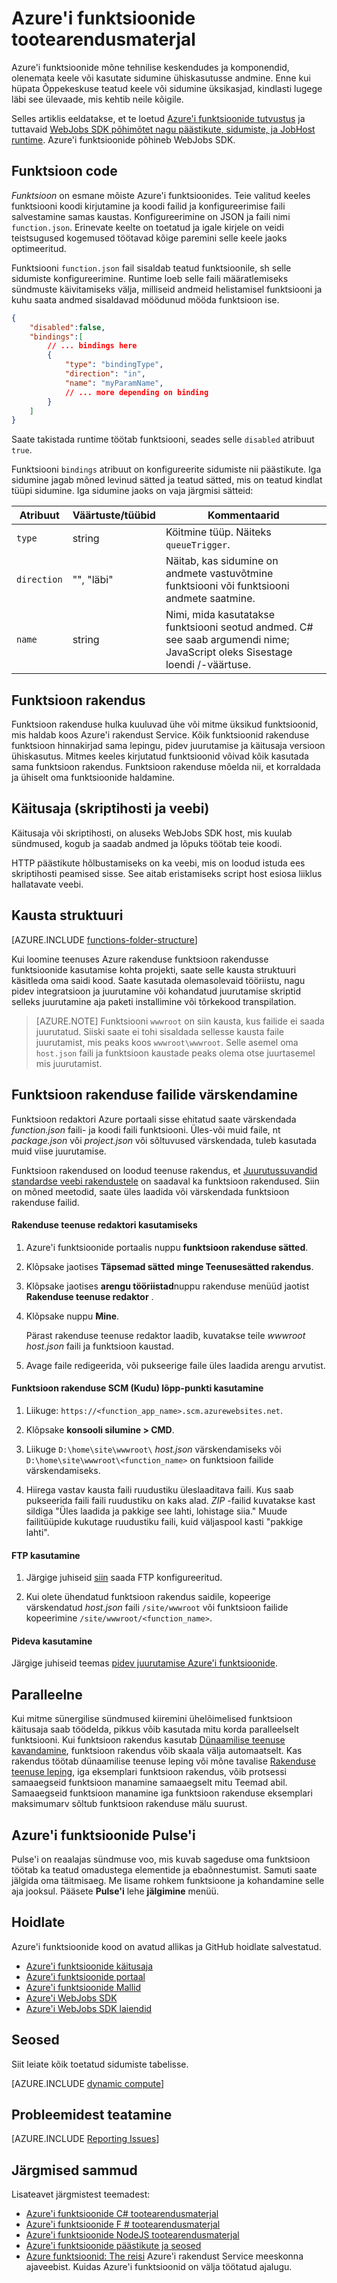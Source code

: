 <properties
    pageTitle="Azure'i funktsioonide tootearendusmaterjal | Microsoft Azure'i"
    description="Azure'i funktsioonide põhimõtet ja komponendid, mis on kõigi keelte ja sidumiste mõista."
    services="functions"
    documentationCenter="na"
    authors="christopheranderson"
    manager="erikre"
    editor=""
    tags=""
    keywords="Azure'i funktsioone, funktsioonide, event töötlus, webhooks, dünaamiline Arvuta, serverless arhitektuur"/>

<tags
    ms.service="functions"
    ms.devlang="multiple"
    ms.topic="reference"
    ms.tgt_pltfrm="multiple"
    ms.workload="na"
    ms.date="05/13/2016"
    ms.author="chrande"/>

# <a name="azure-functions-developer-reference"></a>Azure'i funktsioonide tootearendusmaterjal

Azure'i funktsioonide mõne tehnilise keskendudes ja komponendid, olenemata keele või kasutate sidumine ühiskasutusse andmine. Enne kui hüpata Õppekeskuse teatud keele või sidumine üksikasjad, kindlasti lugege läbi see ülevaade, mis kehtib neile kõigile.

Selles artiklis eeldatakse, et te loetud [Azure'i funktsioonide tutvustus](functions-overview.md) ja tuttavaid [WebJobs SDK põhimõtet nagu päästikute, sidumiste, ja JobHost runtime](../app-service-web/websites-dotnet-webjobs-sdk.md). Azure'i funktsioonide põhineb WebJobs SDK. 


## <a name="function-code"></a>Funktsioon code

*Funktsioon* on esmane mõiste Azure'i funktsioonides. Teie valitud keeles funktsiooni koodi kirjutamine ja koodi failid ja konfigureerimise faili salvestamine samas kaustas. Konfigureerimine on JSON ja faili nimi `function.json`. Erinevate keelte on toetatud ja igale kirjele on veidi teistsugused kogemused töötavad kõige paremini selle keele jaoks optimeeritud. 

Funktsiooni `function.json` fail sisaldab teatud funktsioonile, sh selle sidumiste konfigureerimine. Runtime loeb selle faili määratlemiseks sündmuste käivitamiseks välja, milliseid andmeid helistamisel funktsiooni ja kuhu saata andmed sisaldavad möödunud mööda funktsioon ise. 

```json
{
    "disabled":false,
    "bindings":[
        // ... bindings here
        {
            "type": "bindingType",
            "direction": "in",
            "name": "myParamName",
            // ... more depending on binding
        }
    ]
}
```

Saate takistada runtime töötab funktsiooni, seades selle `disabled` atribuut `true`.

Funktsiooni `bindings` atribuut on konfigureerite sidumiste nii päästikute. Iga sidumine jagab mõned levinud sätted ja teatud sätted, mis on teatud kindlat tüüpi sidumine. Iga sidumine jaoks on vaja järgmisi sätteid:

|Atribuut|Väärtuste/tüübid|Kommentaarid|
|---|-----|------|
|`type`|string|Köitmine tüüp. Näiteks `queueTrigger`.
|`direction`|"", "läbi"| Näitab, kas sidumine on andmete vastuvõtmine funktsiooni või funktsiooni andmete saatmine.
| `name` | string | Nimi, mida kasutatakse funktsiooni seotud andmed. C# see saab argumendi nime; JavaScript oleks Sisestage loendi /-väärtuse.

## <a name="function-app"></a>Funktsioon rakendus

Funktsioon rakenduse hulka kuuluvad ühe või mitme üksikud funktsioonid, mis haldab koos Azure'i rakendust Service. Kõik funktsioonid rakenduse funktsioon hinnakirjad sama lepingu, pidev juurutamise ja käitusaja versioon ühiskasutus. Mitmes keeles kirjutatud funktsioonid võivad kõik kasutada sama funktsioon rakendus. Funktsioon rakenduse mõelda nii, et korraldada ja ühiselt oma funktsioonide haldamine. 

## <a name="runtime-script-host-and-web-host"></a>Käitusaja (skriptihosti ja veebi)

Käitusaja või skriptihosti, on aluseks WebJobs SDK host, mis kuulab sündmused, kogub ja saadab andmed ja lõpuks töötab teie koodi. 

HTTP päästikute hõlbustamiseks on ka veebi, mis on loodud istuda ees skriptihosti peamised sisse. See aitab eristamiseks script host esiosa liiklus hallatavate veebi.

## <a name="folder-structure"></a>Kausta struktuuri

[AZURE.INCLUDE [functions-folder-structure](../../includes/functions-folder-structure.md)]

Kui loomine teenuses Azure rakenduse funktsioon rakendusse funktsioonide kasutamise kohta projekti, saate selle kausta struktuuri käsitleda oma saidi kood. Saate kasutada olemasolevaid tööriistu, nagu pidev integratsioon ja juurutamine või kohandatud juurutamise skriptid selleks juurutamine aja paketi installimine või tõrkekood transpilation.

>[AZURE.NOTE] Funktsiooni `wwwroot` on siin kausta, kus failide ei saada juurutatud. Siiski saate ei tohi sisaldada sellesse kausta faile juurutamist, mis peaks koos `wwwroot\wwwroot`. Selle asemel oma `host.json` faili ja funktsioon kaustade peaks olema otse juurtasemel mis juurutamist.

## <a id="fileupdate"></a>Funktsioon rakenduse failide värskendamine

Funktsioon redaktori Azure portaali sisse ehitatud saate värskendada *function.json* faili- ja koodi faili funktsiooni. Üles-või muid faile, nt *package.json* või *project.json* või sõltuvused värskendada, tuleb kasutada muid viise juurutamise.

Funktsioon rakendused on loodud teenuse rakendus, et [Juurutussuvandid standardse veebi rakendustele](../app-service-web/web-sites-deploy.md) on saadaval ka funktsioon rakendused. Siin on mõned meetodid, saate üles laadida või värskendada funktsioon rakenduse failid. 

#### <a name="to-use-app-service-editor"></a>Rakenduse teenuse redaktori kasutamiseks

1. Azure'i funktsioonide portaalis nuppu **funktsioon rakenduse sätted**.

2. Klõpsake jaotises **Täpsemad sätted** **minge Teenusesätted rakendus**.

3. Klõpsake jaotises **arengu tööriistad**nuppu rakenduse menüüd jaotist **Rakenduse teenuse redaktor** .

4.  Klõpsake nuppu **Mine**.

    Pärast rakenduse teenuse redaktor laadib, kuvatakse teile *wwwroot* *host.json* faili ja funktsioon kaustad. 

5. Avage faile redigeerida, või pukseerige faile üles laadida arengu arvutist.

#### <a name="to-use-the-function-apps-scm-kudu-endpoint"></a>Funktsioon rakenduse SCM (Kudu) lõpp-punkti kasutamine

1. Liikuge: `https://<function_app_name>.scm.azurewebsites.net`.

2. Klõpsake **konsooli silumine > CMD**.

3. Liikuge `D:\home\site\wwwroot\` *host.json* värskendamiseks või `D:\home\site\wwwroot\<function_name>` on funktsioon failide värskendamiseks.

4. Hiirega vastav kausta faili ruudustiku üleslaaditava faili. Kus saab pukseerida faili faili ruudustiku on kaks alad. *ZIP* -failid kuvatakse kast sildiga "Üles laadida ja pakkige see lahti, lohistage siia." Muude failitüüpide kukutage ruudustiku faili, kuid väljaspool kasti "pakkige lahti".

#### <a name="to-use-ftp"></a>FTP kasutamine

1. Järgige juhiseid [siin](../app-service-web/web-sites-deploy.md#ftp) saada FTP konfigureeritud.

2. Kui olete ühendatud funktsioon rakendus saidile, kopeerige värskendatud *host.json* faili `/site/wwwroot` või funktsioon failide kopeerimine `/site/wwwroot/<function_name>`.

#### <a name="to-use-continuous-deployment"></a>Pideva kasutamine

Järgige juhiseid teemas [pidev juurutamise Azure'i funktsioonide](functions-continuous-deployment.md).

## <a name="parallel-execution"></a>Paralleelne

Kui mitme sünergilise sündmused kiiremini ühelõimelised funktsioon käitusaja saab töödelda, pikkus võib kasutada mitu korda paralleelselt funktsiooni.  Kui funktsioon rakendus kasutab [Dünaamilise teenuse kavandamine](functions-scale.md#dynamic-service-plan), funktsioon rakendus võib skaala välja automaatselt.  Kas rakendus töötab dünaamilise teenuse leping või mõne tavalise [Rakenduse teenuse leping](../app-service/azure-web-sites-web-hosting-plans-in-depth-overview.md), iga eksemplari funktsioon rakendus, võib protsessi samaaegseid funktsioon manamine samaaegselt mitu Teemad abil.  Samaaegseid funktsioon manamine iga funktsioon rakenduse eksemplari maksimumarv sõltub funktsioon rakenduse mälu suurust. 

## <a name="azure-functions-pulse"></a>Azure'i funktsioonide Pulse'i  

Pulse'i on reaalajas sündmuse voo, mis kuvab sageduse oma funktsioon töötab ka teatud omadustega elementide ja ebaõnnestumist. Samuti saate jälgida oma täitmisaeg. Me lisame rohkem funktsioone ja kohandamine selle aja jooksul. Pääsete **Pulse'i** lehe **jälgimine** menüü.

## <a name="repositories"></a>Hoidlate

Azure'i funktsioonide kood on avatud allikas ja GitHub hoidlate salvestatud.

* [Azure'i funktsioonide käitusaja](https://github.com/Azure/azure-webjobs-sdk-script/)
* [Azure'i funktsioonide portaal](https://github.com/projectkudu/AzureFunctionsPortal)
* [Azure'i funktsioonide Mallid](https://github.com/Azure/azure-webjobs-sdk-templates/)
* [Azure'i WebJobs SDK](https://github.com/Azure/azure-webjobs-sdk/)
* [Azure'i WebJobs SDK laiendid](https://github.com/Azure/azure-webjobs-sdk-extensions/)

## <a name="bindings"></a>Seosed

Siit leiate kõik toetatud sidumiste tabelisse.

[AZURE.INCLUDE [dynamic compute](../../includes/functions-bindings.md)]

## <a name="reporting-issues"></a>Probleemidest teatamine

[AZURE.INCLUDE [Reporting Issues](../../includes/functions-reporting-issues.md)] 

## <a name="next-steps"></a>Järgmised sammud

Lisateavet järgmistest teemadest:

* [Azure'i funktsioonide C# tootearendusmaterjal](functions-reference-csharp.md)
* [Azure'i funktsioonide F # tootearendusmaterjal](functions-reference-fsharp.md)
* [Azure'i funktsioonide NodeJS tootearendusmaterjal](functions-reference-node.md)
* [Azure'i funktsioonide päästikute ja seosed](functions-triggers-bindings.md)
* [Azure funktsioonid: The reisi](https://blogs.msdn.microsoft.com/appserviceteam/2016/04/27/azure-functions-the-journey/) Azure'i rakendust Service meeskonna ajaveebist. Kuidas Azure'i funktsioonid on välja töötatud ajalugu.





